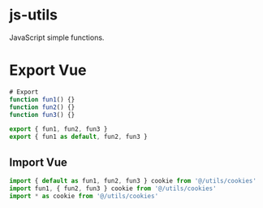 # js-utils
JavaScript simple functions.

# Export Vue

```js
# Export
function fun1() {}
function fun2() {}
function fun3() {}

export { fun1, fun2, fun3 }
export { fun1 as default, fun2, fun3 }
```

## Import Vue

```js
import { default as fun1, fun2, fun3 } cookie from '@/utils/cookies'
import fun1, { fun2, fun3 } cookie from '@/utils/cookies'
import * as cookie from '@/utils/cookies'
```
